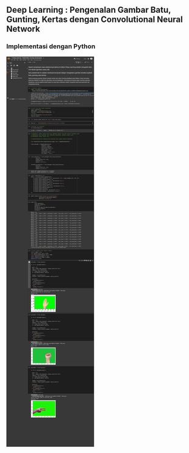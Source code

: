 ## Deep Learning : Pengenalan Gambar Batu, Gunting, Kertas dengan Convolutional Neural Network

### Implementasi dengan Python
<img src="/pythondatascience/images/BatuGuntingKertas.png?raw=true"/>

